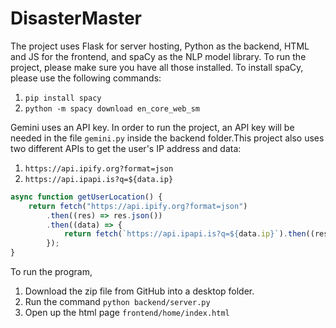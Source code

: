 # DisasterMaster

The project uses Flask for server hosting, Python as the backend, HTML and JS for the frontend, and spaCy as the NLP model library. To run the project, please make sure you have all those installed. To install spaCy, please use the following commands:
1. `pip install spacy`
2. `python -m spacy download en_core_web_sm`

Gemini uses an API key. In order to run the project, an API key will be needed in the file `gemini.py` inside the backend folder.This project also uses two different APIs to get the user's IP address and data:
1. `https://api.ipify.org?format=json`
2. `https://api.ipapi.is?q=${data.ip}`

```javascript
async function getUserLocation() {
    return fetch("https://api.ipify.org?format=json")
        .then((res) => res.json())
        .then((data) => {
            return fetch(`https://api.ipapi.is?q=${data.ip}`).then((res2) => res2.json());
        });
}
```

To run the program,
1. Download the zip file from GitHub into a desktop folder.
2. Run the command `python backend/server.py`
3. Open up the html page `frontend/home/index.html`